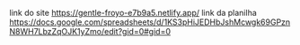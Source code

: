 link do site https://gentle-froyo-e7b9a5.netlify.app/
link da planilha https://docs.google.com/spreadsheets/d/1KS3pHiJEDHbJshMcwgk69GPznN8WH7LbzZqOJK1yZmo/edit?gid=0#gid=0 
